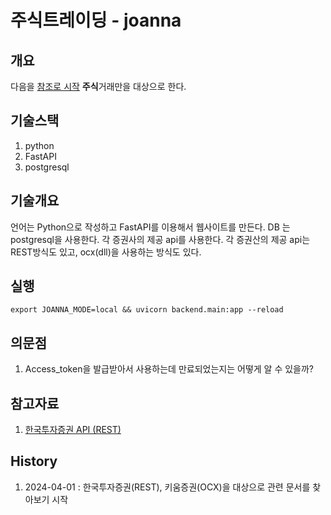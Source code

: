 # 주식트레이딩 - joanna

## 개요

다음을 [참조로 시작](https://www.bluestones.biz/cms/pages?action=view&page=/HomePage/stock/stock_products.md)
**주식**거래만을 대상으로 한다.

## 기술스택

1. python
2. FastAPI
3. postgresql

## 기술개요

언어는 Python으로 작성하고 FastAPI를 이용해서 웹사이트를 만든다.
DB 는 postgresql을 사용한다.
각 증권사의 제공 api를 사용한다. 각 증권산의 제공 api는 REST방식도 있고, ocx(dll)을 사용하는 방식도 있다.

## 실행

```text
export JOANNA_MODE=local && uvicorn backend.main:app --reload
```

## 의문점

1. Access_token을 발급받아서 사용하는데 만료되었는지는 어떻게 알 수 있을까?

## 참고자료

1. [한국투자증권 API (REST)](https://apiportal.koreainvestment.com/intro)

## History

1. 2024-04-01 : 한국투자증권(REST), 키움증권(OCX)을 대상으로 관련 문서를 찾아보기 시작

